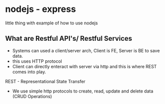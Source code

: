 # nodejs - express

little thing with example of how to use nodejs

## What are Restful API's/ Restful Services
  - Systems can used a client/server arch, Client is FE, Server is BE to save data. 
  - this uses HTTP protocol
  - Client can directly enteract with server via http and this is where REST comes into play.
  
REST - Representational State Transfer
  - We use simple http protocols to create, read, update and delete data (CRUD Operations)
 


